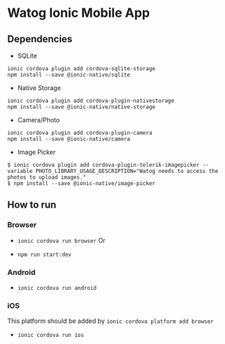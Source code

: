# Watog Ionic Mobile App 

## Dependencies

- SQLite

```
ionic cordova plugin add cordova-sqlite-storage  
npm install --save @ionic-native/sqlite  
```

- Native Storage

```
ionic cordova plugin add cordova-plugin-nativestorage    
npm install --save @ionic-native/native-storage  
```
- Camera/Photo

```  
ionic cordova plugin add cordova-plugin-camera    
npm install --save @ionic-native/camera  
```  

- Image Picker  

```  
$ ionic cordova plugin add cordova-plugin-telerik-imagepicker --variable PHOTO_LIBRARY_USAGE_DESCRIPTION="Watog needs to access the photos to upload images."
$ npm install --save @ionic-native/image-picker
```  

## How to run

### Browser

- `ionic cordova run browser` 
Or  

- `npm run start:dev`   

### Android  

- `ionic cordova run android`  

### iOS
This platform should be added by `ionic cordova platform add browser`  
- `ionic cordova run ios`  
